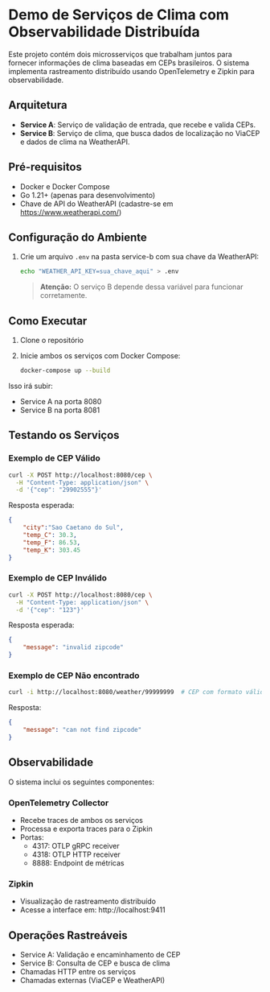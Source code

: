 
# Demo de Serviços de Clima com Observabilidade Distribuída

Este projeto contém dois microsserviços que trabalham juntos para fornecer informações de clima baseadas em CEPs brasileiros. O sistema implementa rastreamento distribuído usando OpenTelemetry e Zipkin para observabilidade.

## Arquitetura

- **Service A**: Serviço de validação de entrada, que recebe e valida CEPs.
- **Service B**: Serviço de clima, que busca dados de localização no ViaCEP e dados de clima na WeatherAPI.

## Pré-requisitos

- Docker e Docker Compose
- Go 1.21+ (apenas para desenvolvimento)
- Chave de API do WeatherAPI (cadastre-se em https://www.weatherapi.com/)

## Configuração do Ambiente

1. Crie um arquivo `.env` na pasta service-b com sua chave da WeatherAPI:
   ```bash
   echo "WEATHER_API_KEY=sua_chave_aqui" > .env
   ```
   > **Atenção:** O serviço B depende dessa variável para funcionar corretamente.

## Como Executar

1. Clone o repositório
2. Inicie ambos os serviços com Docker Compose:

   ```bash
   docker-compose up --build
   ```

Isso irá subir:
- Service A na porta 8080
- Service B na porta 8081

## Testando os Serviços

### Exemplo de CEP Válido

```bash
curl -X POST http://localhost:8080/cep \
  -H "Content-Type: application/json" \
  -d '{"cep": "29902555"}'
```
Resposta esperada:
```json
{
    "city":"Sao Caetano do Sul",
    "temp_C": 30.3,
    "temp_F": 86.53,
    "temp_K": 303.45
}
```

### Exemplo de CEP Inválido

```bash
curl -X POST http://localhost:8080/cep \
  -H "Content-Type: application/json" \
  -d '{"cep": "123"}'
```
Resposta esperada:
```json
{
    "message": "invalid zipcode"
}
```

### Exemplo de CEP Não encontrado
```bash
curl -i http://localhost:8080/weather/99999999  # CEP com formato válido mas inexistente
```
Resposta:
```json
{
    "message": "can not find zipcode"
}
```

## Observabilidade

O sistema inclui os seguintes componentes:

### OpenTelemetry Collector
- Recebe traces de ambos os serviços
- Processa e exporta traces para o Zipkin
- Portas:
  - 4317: OTLP gRPC receiver
  - 4318: OTLP HTTP receiver
  - 8888: Endpoint de métricas

### Zipkin
- Visualização de rastreamento distribuído
- Acesse a interface em: http://localhost:9411

## Operações Rastreáveis
- Service A: Validação e encaminhamento de CEP
- Service B: Consulta de CEP e busca de clima
- Chamadas HTTP entre os serviços
- Chamadas externas (ViaCEP e WeatherAPI)
